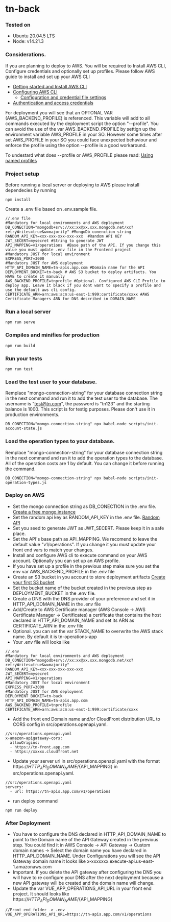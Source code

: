 # tn-back

### Tested on
* Ubuntu 20.04.5 LTS
* Node: v14.21.3

### Considerations.
If you are planning to deploy to AWS. You will be required to Install AWS CLI, Configure credentials and optionally set up profiles.
Please follow AWS guide to install and set up your AWS CLI
* [Getting started and Install AWS CLI](https://docs.aws.amazon.com/cli/latest/userguide/cli-chap-getting-started.html)
* [Configuring AWS CLI](https://docs.aws.amazon.com/cli/latest/userguide/cli-chap-configure.html)
    *  [Configuration and credential file settings](https://docs.aws.amazon.com/cli/latest/userguide/cli-configure-files.html)
* [Authentication and access credentials](https://docs.aws.amazon.com/cli/latest/userguide/cli-chap-authentication.html)


For deployment you will see that an OPTONAL VAR (AWS_BACKEND_PROFILE) is referenced. This variable will add to all commands executed by the deployment script the option "--profile". You can avoid the use of the var AWS_BACKEND_PROFILE by settign up the environment variable AWS_PROFILE in your SO. However some times after set AWS_PROFILE in your SO you could face unexpected behaviour and enforce the profile using the option --profile is a good workaround.

To undestard what does --profile or AWS_PROFILE please read:
[Using named profiles](https://docs.aws.amazon.com/cli/latest/userguide/cli-configure-files.html#cli-configure-files-using-profiles)

### Project setup
Before running a local server or deploying to AWS please install dependecies by running
```
npm install
```
Create a .env file based on .env.sample file.
```
//.env file
#Mandatory for local environments and AWS deployment
DB_CONECTION="mongodb+srv://xx:xx@xx.xxx.mongodb.net/xx?retryWrites=true&w=majority" #MongoDb conenction string
RANDOM_API_KEY=xxx-xxx-xxx-xxx-xxx  #Random API KEY
JWT_SECERT=mysecret #String to generate JWT
API_MAPPING=v1/operations  #Base path of the API. If you change this value you must update .env file in the Frontend project
#Mandatory JUST for local environment
EXPRESS_PORT=3000
#Mandatory JUST for AWS deployment
HTTP_API_DOMAIN_NAME=tn-apis.app.com #Domain name for the API
DEPLOYMENT_BUCKET=tn-back # AWS S3 bucket to deploy artifacts. You HAVE to create it manually
AWS_BACKEND_PROFILE=tnprofile #Optional. Configured AWS CLI Profile to deploy app. Leave it black if you dont want to specify a profile and use the default aws cli config.
CERTIFICATE_ARN=arn:aws:acm:us-east-1:999:certificate/xxxx #AWS Certificate Managers ARN for DNS described in DOMAIN_NAME
```
### Run a local server
```
npm run serve
```

### Compiles and minifies for production
```
npm run build
```

### Run your tests
```
npm run test
```

### Load the test user to your database.
Remplace "mongo-connection-string" for your database connection string in the next command and run it to add the test user to the database. The username is "test@tn.com", the password is "tn123" and the starting balance is 1000. This script is for testig purposes. Please don't use it in production environments.
```
DB_CONECTION="mongo-connection-string" npx babel-node scripts/init-account-state.js
```

### Load the operation types to your database.
Remplace "mongo-connection-string" for your database connection string in the next command and run it to add the operation types to the database. All of the operation costs are 1 by default. You can change it before running the command.
```
DB_CONECTION="mongo-connection-string" npx babel-node scripts/init-operation-types.js
```



### Deploy on AWS
* Set the mongo connection string as DB_CONECTION in the .env file. [Create a free mongo instance](https://www.mongodb.com/es/atlas/database)
* Set the random api key as RANDOM_API_KEY in the .env file. [Random API](https://api.random.org/)
* Set you seed to generate JWT as JWT_SECERT. Please keep it in a safe place.
* Set the API's base path as API_MAPPING. We recomend to leave the default value "v1/operations". If you change it you must update your front end vars to match your changes. 
* Install and configure AWS cli to execute command on your AWS account. Optionally you can set up an AWS profile.
* If you have set up a profile in the previous step make sure you set the env var AWS_BACKEND_PROFILE in the .env file
* Create an S3 bucket in you account to store deployment artifacts [Create your first S3 bucket](https://docs.aws.amazon.com/AmazonS3/latest/userguide/creating-bucket.html)
* Set the bucket name of the bucket created in the previous step as DEPLOYMENT_BUCKET in the .env file.
* Create a DNS with the DNS provider of your preference and set it in HTTP_API_DOMAIN_NAME in the .env file
* Add/Create to AWS Certificate manager (AWS Console -> AWS Certificate Manager -> Certificates) a certificate that contains the host declared in HTTP_API_DOMAIN_NAME and set its ARN as CERTIFICATE_ARN in the .env file
* Optional. you can set the var STACK_NAME to overwrite the AWS stack name. By default it is tn-operations-app
* Your .env file will looks like
```
//.env 
#Mandatory for local environments and AWS deployment
DB_CONECTION="mongodb+srv://xx:xx@xx.xxx.mongodb.net/xx?retryWrites=true&w=majority"
RANDOM_API_KEY=xxx-xxx-xxx-xxx-xxx
JWT_SECERT=mysecret
API_MAPPING=v1/operations
#Mandatory JUST for local environment
EXPRESS_PORT=3000
#Mandatory JUST for AWS deployment
DEPLOYMENT_BUCKET=tn-back
HTTP_API_DOMAIN_NAME=tn-apis.app.com
AWS_BACKEND_PROFILE=tnprofile
CERTIFICATE_ARN=arn:aws:acm:us-east-1:999:certificate/xxxx
```
* Add the front end Domain name and/or CloudFront distribution URL to CORS config in src/operations.openapi.yaml.
```
//src/operations.openapi.yaml
x-amazon-apigateway-cors:
  allowOrigins:
  - https://tn-front.app.com
  - https://xxxxx.cloudfront.net
```
* Update your server url in src/operations.openapi.yaml with the format https://${HTTP_API_DOMAIN_NAME}/${API_MAPPING} in src/operations.openapi.yaml.
```
//src/operations.openapi.yaml
servers:
  - url: https://tn-apis.app.com/v1/operations
```
* run deploy command
```
npm run deploy
```
### After Deployment
* You have to configure the DNS declared in HTTP_API_DOMAIN_NAME to point to the Domain name of the API Gateway created in the previous step. You could find it in AWS Console -> API Gateway -> Custom domain names -> Select the domain name you have declared in HTTP_API_DOMAIN_NAME. Under Configurations you will see the API Gateway domain name it looks like x-xxxxxxx.execute-api.us-east-1.amazonaws.com
* Important. If you delete the API gateway after configuring the DNS you will have to re configure your DNS after the next deployment because a new API gateway will be created and the domain name will change.
* Update the var VUE_APP_OPERATIONS_API_URL in your front end project. It should looks like https://${HTTP_API_DOMAIN_NAME}/${API_MAPPING}
```
//Front end folder -> .env
VUE_APP_OPERATIONS_API_URL=https://tn-apis.app.com/v1/operations
```
